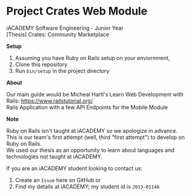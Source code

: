 # Project Crates Web Module
iACADEMY Software Engineering - Junior Year  
[Thesis] Crates: Community Marketplace

<b>Setup</b>  
1. Assuming you have Ruby on Rails setup on your enviornment,  
2. Clone this repository 
3. Run `bin/setup` in the project directory

<b>About</b>  

Our main guide would be Micheal Hartl's Learn Web Development with Rails: https://www.railstutorial.org/  
Rails Application with a few API Endpoints for the Mobile Module  

<b>Note</b>  

Ruby on Rails isn't taught at iACADEMY so we apologize in advance.  
This is our team's first attempt (well, third "first attempt") to develop on Ruby on Rails.  
We used our thesis as an opportunity to learn about languages and technologies not taught at iACADEMY.  

If you are an iACADEMY student looking to contact us:  
1. Create an `Issue` here on GitHub or  
2. Find my details at iACADEMY; my student id is `2013-01146`  

